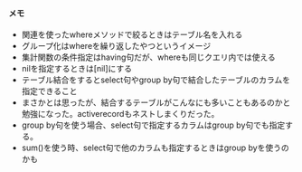 #### メモ
- 関連を使ったwhereメソッドで絞るときはテーブル名を入れる
- グループ化はwhereを繰り返したやつというイメージ
- 集計関数の条件指定はhaving句だが、whereも同じクエリ内では使える
- nilを指定するときは[nil]にする
- テーブル結合をするとselect句やgroup by句で結合したテーブルのカラムを指定できること
- まさかとは思ったが、結合するテーブルがこんなにも多いこともあるのかと勉強になった。activerecordもネストしまくりだった。
- group by句を使う場合、select句で指定するカラムはgroup by句でも指定する。
- sum()を使う時、select句で他のカラムも指定するときはgroup byを使うのかも

